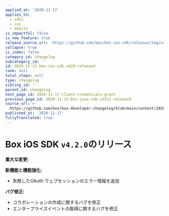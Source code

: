 ```yaml
---
applied_at: '2020-11-17'
applies_to:
  - sdks
  - ios
  - mobile
is_impactful: false
is_new_feature: true
release_source_url: 'https://github.com/box/box-ios-sdk/releases/tag/v4.2.0'
collapse: true
is_index: false
category_id: changelog
subcategory_id: ''
id: 2020-11-17-box-ios-sdk-v420-released
rank: null
total_steps: null
type: changelog
sibling_id: ''
parent_id: changelog
next_page_id: 2020-11-17-client-credentials-grant
previous_page_id: 2020-11-13-box-java-sdk-v2511-released
source_url: >-
  https://github.com/box/box-developer-changelog/blob/main/content/2020/11-17-box-ios-sdk-v420-released.md
published_at: '2020-11-17'
fullyTranslated: true
---
```

# Box iOS SDK `v4.2.0`のリリース

**重大な変更:**

**新機能と機能強化:**

* 失敗したOAuth ウェブセッションのエラー情報を追加

**バグ修正:**

* コラボレーションの作成に関するバグを修正
* エンタープライズイベントの取得に関するバグを修正
